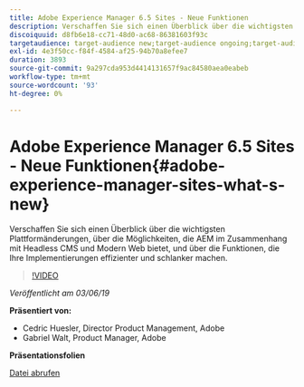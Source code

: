 ```yaml
---
title: Adobe Experience Manager 6.5 Sites - Neue Funktionen
description: Verschaffen Sie sich einen Überblick über die wichtigsten Plattformänderungen, über die Möglichkeiten, die AEM im Zusammenhang mit Headless CMS und Modern Web bietet, und über die Funktionen, die Ihre Implementierungen effizienter und schlanker machen.
discoiquuid: d8fb6e18-cc71-48d0-ac68-86381603f93c
targetaudience: target-audience new;target-audience ongoing;target-audience upgrader
exl-id: 4e3f50cc-f84f-4584-af25-94b70a8efee7
duration: 3893
source-git-commit: 9a297cda953d4414131657f9ac84580aea0eabeb
workflow-type: tm+mt
source-wordcount: '93'
ht-degree: 0%

---
```


# Adobe Experience Manager 6.5 Sites - Neue Funktionen{#adobe-experience-manager-sites-what-s-new}

Verschaffen Sie sich einen Überblick über die wichtigsten Plattformänderungen, über die Möglichkeiten, die AEM im Zusammenhang mit Headless CMS und Modern Web bietet, und über die Funktionen, die Ihre Implementierungen effizienter und schlanker machen.

>[!VIDEO](https://video.tv.adobe.com/v/26368/?quality=9)

*Veröffentlicht am 03/06/19*

**Präsentiert von:**

* Cedric Huesler, Director Product Management, Adobe
* Gabriel Walt, Product Manager, Adobe

**Präsentationsfolien**

[Datei abrufen](assets/aem65-whatsnewgem-march6.pdf)
